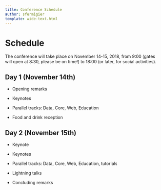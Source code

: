 ```yaml
---
title: Conference Schedule
author: sfermigier
template: wide-text.html
---
```


<style>
ul li ul {
  margin-top: -10px;
  margin-bottom: 10px;
}
</style>

# Schedule

The conference will take place on November 14-15, 2018, from 9:00 (gates will open at 8:30, please be on time!) to 18:00 (or later, for social activities).


## Day 1 (November 14th)

* Opening remarks 

* Keynotes

* Parallel tracks: Data, Core, Web, Education

* Food and drink reception 
 
## Day 2 (November 15th)

* Keynote

* Keynotes

* Parallel tracks: Data, Core, Web, Education, tutorials

* Lightning talks

* Concluding remarks
